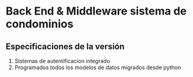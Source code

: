# Back End & Middleware sistema de condominios

## Especificaciones de la versión

1. Sistemas de autentificacion integrado
2. Programados todos los modelos de datos migrados desde python

